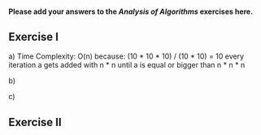 #### Please add your answers to the ***Analysis of  Algorithms*** exercises here.

## Exercise I

a)
Time Complexity: O(n)
because: (10 * 10 * 10) / (10 * 10) = 10
every iteration a gets added with n * n until a is equal or bigger than n * n * n

b)


c)

## Exercise II


